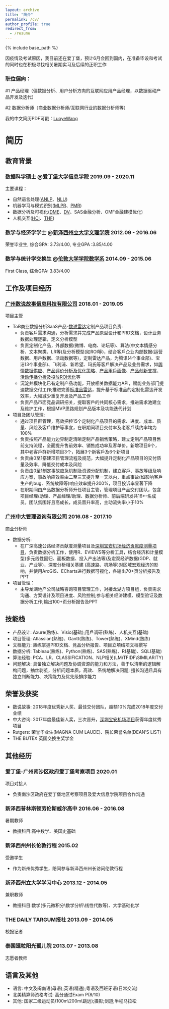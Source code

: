 ```yaml
---
layout: archive
title: "简介"
permalink: /cv/
author_profile: true
redirect_from:
  - /resume
---
```


{% include base_path %}



因疫情及考试原因，我目前还在爱丁堡，预计6月会回到国内，在准备毕设和考试的同时也在积极寻找相关暑期实习及后续的正职工作

### 职位偏向：
#1 产品经理（偏数据分析、用户分析方向的互联网应用产品经理，以数据驱动产品开发及迭代）

#2 数据分析师（商业数据分析师/互联网行业的数据分析师等）

我的中文简历PDF可戳：[LuoyeWang](http://luoyewang.github.io/files/王洛野_中文简历.pdf)


<!-- <embed src="http://luoyewang.github.io/files/王洛野_中文简历.pdf" width="650" height="1800" type='application/pdf'> -->


# 简历

## 教育背景
### 数据科学硕士 @[爱丁堡大学信息学院](https://www.ed.ac.uk/informatics)    2019.09 - 2020.11
主要课程：
  * 自然语言处理([ANLP](https://www.inf.ed.ac.uk/teaching/courses/anlp/lectures/index.html)、[NLU](https://www.inf.ed.ac.uk/teaching/courses/nlu/))
  * 机器学习与模式识别([MLPR](https://www.inf.ed.ac.uk/teaching/courses/mlpr/2019/notes/)、[PMR](https://www.inf.ed.ac.uk/teaching/courses/pmr/19-20/))
  * 数据分析及可视化([DME](http://www.inf.ed.ac.uk/teaching/courses/dme/)、[DV](https://datavis2020.github.io/)、SAS金融分析、OMF金融建模优化)
  * 人机交互([HCI](https://www.ed.ac.uk/global/study-abroad/course/index.php?browseby=subject&browsebysubject=Informatics&course=60266)、[THF](https://wp.inf.ed.ac.uk/thehumanfactor/about/))

### 数学与经济学学士 @[新泽西州立大学文理学院](https://sas.rutgers.edu/)    2012.09 - 2016.06
  
  荣誉毕业生, 综合GPA: 3.73/4.00, 专业GPA :3.85/4.00

### 数学与统计学交换生 @[伦敦大学学院数学系](https://www.ucl.ac.uk/maths/)    2014.09 - 2015.06
  
  First Class, 综合GPA: 3.83/4.00




## 工作及项目经历
### [广州数说故事信息科技有限公司](https://www.datastory.com.cn/)    2018.01 - 2019.05

项目主管
  * ToB商业数据分析SaaS产品-[数说雷达](https://www.datastory.com.cn/product/radar/brand)定制产品项目负责:
    * 负责客戶需求沟通，分析需求并完成产品原型设计和PRD文档，设计业务数据处理逻辑，定义分析模型
    * 负责定制化产品，外部数据(微博、电商、论坛等)、算法(中文本情感分析、文本聚类、LR等)及分析模型(如ROI等)，结合客戶企业内部数据(运营数据、用戶数据、活动数据等)，定制雷达产品，为腾讯(4个事业部)、宝洁(3个事业部)、⻜利浦、新希望、玛氏等客戶解决产品及业务需求，如[舆情数据供应](https://www.datastory.com.cn/hotspot)、[产品评价分析及优化策略](https://www.datastory.com.cn/solution/brand)、[产品用戶画像](https://www.datastory.com.cn/solution/user)、[产品创新支撑](https://www.datastory.com.cn/solution/product)、[活动传播分析及投放ROI优化](https://www.datastory.com.cn/solution/brand)等
    * 沉淀并模块化已有定制产品功能，开放相关数据能力API，赋能业务部⻔提速数据交付工作;推进完善[标准品雷达](https://www.datastory.com.cn/product/radar)，提升基于标准品的定制化雷达开发效率，大幅减少重复开发及产品工作
    * 负责产品市面竞品调研把关，提取客戶的共同核心需求，推进需求池建立及维护工作，根据MVP思路规划产品版本及功能迭代计划
  * 项目及团队管理:
    * 通过项目群管理，高效把控15个定制化产品项目的需求、进度、成本、质量、⻛险及客戶维护等事宜，在职期间项目交付率及老客戶续约率均为100%
    * 负责按照产品能力边界制定清晰定制产品销售策略，建立定制产品项目售前支持流程，全面提升售前效率、销售成功率及客单价。新增项目9个，其中老客戶群新增项目3个，拓展3个新客戶及6个新项目
    * 负责由0至1搭建项目管理流程及规范，大幅提升定制化产品项目的交付质量及效率，降低交付成本及⻛险
    * 负责由0至1制定事故应急机制及资源分配机制，建立客戶、事故等级及响应方案，事故响应效率由二至三天提升至一天以内，重点事故(如影响客戶生产的bug、系统故障等)响应效率提升200%，项目投诉率显著下降
    * 在职期间由产品数据分析师升任项目主管，管理项目产品交付团队，包含项目经理/助理、产品经理/助理、数据分析师、前后端研发共16+-名成员。团队氛围好且高成⻓，成员晋升率高，主动流失率小于10%

### [广州中大管理咨询有限公司](http://www.mpgroup.cn/)    2016.08 - 2017.10

商业分析师
  * 数据分析:
    * 在广深高速公路经济贡献度测量项目及[深圳宝安机场经济贡献度测量项目](http://www.mpgroup.cn/solution/listDetail.aspx?sublanmuid=89&id=104318)，负责数据分析工作，使用R、EVIEWS等分析工具，结合经济和计量模型(多元线性回归、面板数据、投入产出法等)及宏观经济数据(GDP、就业、产业等)，深度分析相关基建 (高速路、机场等)对区域宏观经济的影响，并使用ArcGIS、ECharts进行数据可视化，各输出70+⻚分析报告及PPT
  * 项目管理：
    * 主导⻰湖地产公司战略咨询项目管理工作，对接⻰湖方项目组，负责需求沟通、方案设计及项目进度、⻛险控制;参与相关经济建模、模型验证及数据分析工作;输出100+⻚分析报告及PPT

  
## 技能栈
* 产品设计: Axure(熟练)、Visio(基础);用戶调研(熟练)、人机交互(基础)
* 项目管理: Atlassian(熟练)、Gantt(熟练)、Tower(熟练)、XMind(熟练)
* 文档能力: 熟练掌握PRD文档、竞品分析报告、项目立项结项文档撰写
* 数据分析: Tableau(熟练)、Python(熟练)、SAS(熟练)、R(基础)、SQL(基础) 
* 算法经验: PCA、LR、CLASSIFICATION、NLP相关(LM\TFIDF\SIMILARITY)
* 问题解决: 具备独立解决问题及协调资源的能力和方法，善于以清晰的逻辑解构问题，抽丝剥茧，分析问题本质，高效、 系统地解决问题; 擅⻓沟通且具有独立判断能力、决策能力及优先级排序能力


## 荣誉及获奖
* 数说故事: 2018年度优秀新人奖、最佳交付团队，超额10%完成2018年度交付业绩 
* 中大咨询: 2017年度最佳新人奖，三次晋升，[深圳宝安机场项目](http://www.mpgroup.cn/solution/listDetail.aspx?sublanmuid=89&id=104318)获得年度优秀项目 
* Rutgers: 荣誉毕业生(MAGNA CUM LAUDE)、院⻓荣誉名单(DEAN’S LIST) 
* THE BUTEX 英国交换生奖学金
  
## 其他经历
### 爱丁堡-广州南沙区政府爱丁堡考察项目   2020.01

项目对接人
* 负责南沙区政府在爱丁堡地区考察项目及爱大信息学院项目合作沟通

### 新泽西普林斯顿劳伦斯威尔高中   2016.06 - 2016.08

暑期教师
* 教授科目:高中数学、美国史基础

### 新泽西州州⻓伦敦行程   2015.02

受邀学生
* 作为新州优秀学生，陪同参与新泽西州州⻓访问伦敦行程

### 新泽西州立大学学习中心   2013.12 - 2014.05

兼职教师
* 教授科目:数学(多元微积分\数学分析\线性代数等)、大学基础化学

### THE DAILY TARGUM报社    2013.09 - 2014.05

校报记者

### 泰国暹粒阳光孤儿院    2013.07 - 2013.08

志愿者教师

  
## 语言及其他
* 语言: 中文及闽南语(母语);英语(精通);粤语及西班牙语(日常交流) 
* 北美精算师资格考试: 高分通过Exam P(8/10) 
* 其他: 国家二级运动员(100m\200m\跳远);摄影;剑道;半程⻢拉松
